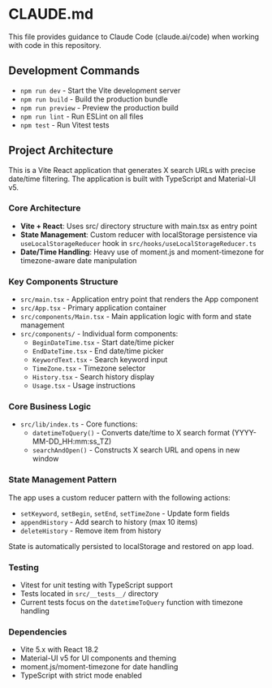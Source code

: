 # CLAUDE.md

This file provides guidance to Claude Code (claude.ai/code) when working with code in this repository.

## Development Commands

- `npm run dev` - Start the Vite development server
- `npm run build` - Build the production bundle
- `npm run preview` - Preview the production build
- `npm run lint` - Run ESLint on all files
- `npm test` - Run Vitest tests

## Project Architecture

This is a Vite React application that generates X search URLs with precise date/time filtering. The application is built with TypeScript and Material-UI v5.

### Core Architecture

- **Vite + React**: Uses src/ directory structure with main.tsx as entry point
- **State Management**: Custom reducer with localStorage persistence via `useLocalStorageReducer` hook in `src/hooks/useLocalStorageReducer.ts`
- **Date/Time Handling**: Heavy use of moment.js and moment-timezone for timezone-aware date manipulation

### Key Components Structure

- `src/main.tsx` - Application entry point that renders the App component
- `src/App.tsx` - Primary application container
- `src/components/Main.tsx` - Main application logic with form and state management
- `src/components/` - Individual form components:
  - `BeginDateTime.tsx` - Start date/time picker
  - `EndDateTime.tsx` - End date/time picker  
  - `KeywordText.tsx` - Search keyword input
  - `TimeZone.tsx` - Timezone selector
  - `History.tsx` - Search history display
  - `Usage.tsx` - Usage instructions

### Core Business Logic

- `src/lib/index.ts` - Core functions:
  - `datetimeToQuery()` - Converts date/time to X search format (YYYY-MM-DD_HH:mm:ss_TZ)
  - `searchAndOpen()` - Constructs X search URL and opens in new window

### State Management Pattern

The app uses a custom reducer pattern with the following actions:
- `setKeyword`, `setBegin`, `setEnd`, `setTimeZone` - Update form fields
- `appendHistory` - Add search to history (max 10 items)
- `deleteHistory` - Remove item from history

State is automatically persisted to localStorage and restored on app load.

### Testing

- Vitest for unit testing with TypeScript support
- Tests located in `src/__tests__/` directory
- Current tests focus on the `datetimeToQuery` function with timezone handling

### Dependencies

- Vite 5.x with React 18.2
- Material-UI v5 for UI components and theming
- moment.js/moment-timezone for date handling
- TypeScript with strict mode enabled